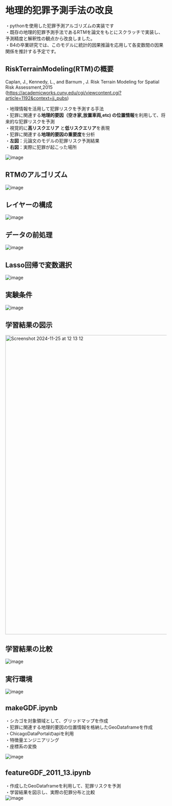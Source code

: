 # 地理的犯罪予測手法の改良
・pythonを使用した犯罪予測アルゴリズムの実装です   
・既存の地理的犯罪予測手法であるRTMを論文をもとにスクラッチで実装し、予測精度と解釈性の観点から改良しました。  
・B4の卒業研究では、このモデルに統計的因果推論を応用して各変数間の因果関係を推計する予定です。  

## RiskTerrainModeling(RTM)の概要
Caplan, J., Kennedy, L., and Barnum , J.  Risk Terrain Modeling for Spatial Risk Assessment,2015  
(https://academicworks.cuny.edu/cgi/viewcontent.cgi?article=1192&context=jj_pubs)

・地理情報を活用して犯罪リスクを予測する手法  
・犯罪に関連する**地理的要因（空き家,放置車両,etc) の位置情報**を利用して、将来的な犯罪リスクを予測  
・視覚的に**高リスクエリア** と**低リスクエリア**を表現  
・犯罪に関連する**地理的要因の重要度**を分析  
・**左図**：元論文のモデルの犯罪リスク予測結果  
・**右図**：実際に犯罪が起こった場所  


![image](https://github.com/user-attachments/assets/7832af67-ed6b-4c4c-8559-56ff89e68947)

## RTMのアルゴリズム

![image](https://github.com/user-attachments/assets/7d87769f-7762-4326-a23a-bcd1e37cb728)

## レイヤーの構成

![image](https://github.com/user-attachments/assets/18e63130-2587-4199-9552-22aef4e58a4d)

## データの前処理

![image](https://github.com/user-attachments/assets/11f93adf-ec4b-464d-ad36-58f9debb6af4)

## Lasso回帰で変数選択

![image](https://github.com/user-attachments/assets/05070405-f506-4a5e-b887-afc82ba8254c)

## 実験条件

![image](https://github.com/user-attachments/assets/f7ad9b3f-4aab-44e4-be5b-f39e0c835fb3)

## 学習結果の図示
<img width="934" alt="Screenshot 2024-11-25 at 12 13 12" src="https://github.com/user-attachments/assets/9bce9348-b34f-4f54-b862-c029d6fc1e69">



## 学習結果の比較

![image](https://github.com/user-attachments/assets/5ac5667f-ec94-4e40-98ca-37920f1a8527)

## 実行環境

![image](https://github.com/user-attachments/assets/305aba37-3e21-4d34-b5d9-ca240f8833c6)




## makeGDF.ipynb
・シカゴを対象領域として、グリッドマップを作成  
・犯罪に関連する地理的要因の位置情報を格納したGeoDataframeを作成  
・ChicagoDataPortalのapiを利用  
・特徴量エンジニアリング  
・座標系の変換  

![image](https://github.com/user-attachments/assets/97a1a031-8b1e-42d4-8fc6-c18b0010b61e)




## featureGDF_2011_13.ipynb

・作成したGeoDataframeを利用して、犯罪リスクを予測  
・学習結果を図示し、実際の犯罪分布と比較  
![image](https://github.com/user-attachments/assets/c52a46a5-e55e-462f-9f6b-8b37da56a861)
